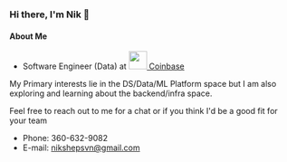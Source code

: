 
### Hi there, I'm Nik 👋

#### About Me
- Software Engineer (Data) at [<img src="https://startupstash.com/wp-content/uploads/2020/04/coinbase-logo.jpg" width="32px" /> Coinbase](https://coinbase.com)

My Primary interests lie in the DS/Data/ML Platform space but I am also exploring and learning about the backend/infra space.

Feel free to reach out to me for a chat or if you think I'd be a good fit for your team
- Phone: 360-632-9082
- E-mail: nikshepsvn@gmail.com

